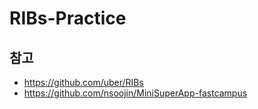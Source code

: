 # RIBs-Practice

## 참고

- https://github.com/uber/RIBs
- https://github.com/nsoojin/MiniSuperApp-fastcampus
